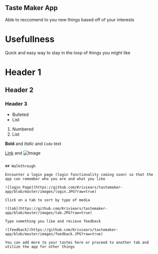 ## Taste Maker App

Able to reccomend to you new things based off of your interests

# Usefullness

Quick and easy way to stay in the loop of things you might like

# Header 1
## Header 2
### Header 3

- Bulleted
- List

1. Numbered
2. List

**Bold** and _Italic_ and `Code` text

[Link](url) and ![Image](src)
```

## Walkthrough

Encounter a login page (login functionality coming soon) so that the app can remember who you are and what you like

![login Page](https://github.com/Kriviears/tastemaker-app/blob/master/images/login.JPG?raw=true)

Click on a tab to sort by type of media

![tab](https://github.com/Kriviears/tastemaker-app/blob/master/images/tab.JPG?raw=true)

Type something you like and recieve feedback

![feedback](https://github.com/Kriviears/tastemaker-app/blob/master/images/feedback.JPG?raw=true)

You can add more to your tastes here or proceed to another tab and utilize the app for other things